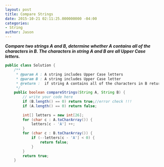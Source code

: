 ```yaml
---
layout: post
title: Compare Strings
date: 2015-10-21 02:11:25.000000000 -04:00
categories:
- String
author: Jason
---
```

<p><strong><em>Compare two strings A and B, determine whether A contains all of the characters in B. The characters in string A and B are all Upper Case letters.</em></strong></p>


``` java
public class Solution {
    /**
     * @param A : A string includes Upper Case letters
     * @param B : A string includes Upper Case letter
     * @return :  if string A contains all of the characters in B return true else return false
     */
    public boolean compareStrings(String A, String B) {
        // write your code here
        if (B.length() == 0) return true;//error check !!!
        if (A.length() == 0) return false;
        
        int[] letters = new int[26];
        for (char c : A.toCharArray()) {
            letters[c - 'A'] ++;
        }
        for (char c : B.toCharArray()) {
            if (--letters[c - 'A'] < 0) {
                return false;
            }
        }
        return true;
    }   
```
